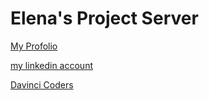 # Elena's Project Server

[My Profolio]()


[my linkedin account](https://www.linkedin.com/in/elenanolan)

[Davinci Coders](http://www.davincicoders.com/)

